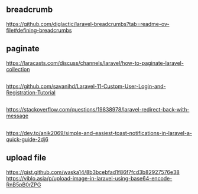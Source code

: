 ## breadcrumb
https://github.com/diglactic/laravel-breadcrumbs?tab=readme-ov-file#defining-breadcrumbs
## paginate
https://laracasts.com/discuss/channels/laravel/how-to-paginate-laravel-collection

##
https://github.com/savanihd/Laravel-11-Custom-User-Login-and-Registration-Tutorial

##
https://stackoverflow.com/questions/19838978/laravel-redirect-back-with-message

##
https://dev.to/anik2069/simple-and-easiest-toast-notifications-in-laravel-a-quick-guide-2dj6

## upload file
https://gist.github.com/waska14/8b3bcebfad1f86f7fcd3b82927576e38
https://viblo.asia/p/upload-image-in-laravel-using-base64-encode-RnB5pB0rZPG